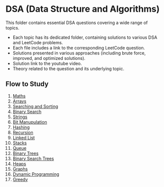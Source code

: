 # DSA (Data Structure and Algorithms)

This folder contains essential DSA questions covering a wide range of topics.

- Each topic has its dedicated folder, containing solutions to various DSA and LeetCode problems.
- Each file includes a link to the corresponding LeetCode question.
- Solutions presented in various approaches (including brute force, improved, and optimized solutions).
- Solution link to the youtube video.
- Theory related to the question and its underlying topic.

## Flow to Study

1. [Maths](https://github.com/piyushhagarwal/DSA_Placements/tree/main/DSA/Maths)
2. [Arrays](https://github.com/piyushhagarwal/DSA_Placements/tree/main/DSA/Arrays)
3. [Searching and Sorting](https://github.com/piyushhagarwal/DSA_Placements/tree/main/DSA/SearchingSorting)
4. [Binary Search](https://github.com/piyushhagarwal/DSA_Placements/tree/main/DSA/BinarySearch)
5. [Strings](https://github.com/piyushhagarwal/DSA_Placements/tree/main/DSA/Strings)
6. [Bit Manupulation](https://github.com/piyushhagarwal/DSA_Placements/tree/main/DSA/BitManupulation)
7. [Hashing](https://github.com/piyushhagarwal/DSA_Placements/tree/main/DSA/Hashing)
8. [Recursion](https://github.com/piyushhagarwal/DSA_Placements/tree/main/DSA/Recursion)
9. [Linked List](https://github.com/piyushhagarwal/DSA_Placements/tree/main/DSA/LinkedLists)
10. [Stacks](https://github.com/piyushhagarwal/DSA_Placements/tree/main/DSA/Stacks)
11. [Queue](https://github.com/piyushhagarwal/DSA_Placements/tree/main/DSA/Queue)
12. [Binary Trees](https://github.com/piyushhagarwal/DSA_Placements/tree/main/DSA/BinaryTrees)
13. [Binary Search Trees](https://github.com/piyushhagarwal/DSA_Placements/tree/main/DSA/BinarySearchTrees)
14. [Heaps](https://github.com/piyushhagarwal/DSA_Placements/tree/main/DSA/Heaps)
15. [Graphs](https://github.com/piyushhagarwal/DSA_Placements/tree/main/DSA/Graphs)
16. [Dynamic Programming](https://github.com/piyushhagarwal/DSA_Placements/tree/main/DSA/DynamicProgramming)
17. [Greedy](https://github.com/piyushhagarwal/DSA_Placements/tree/main/DSA/GreedyAlgos)
